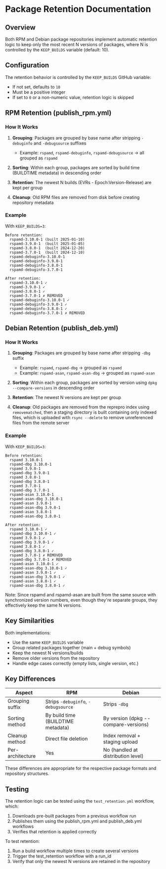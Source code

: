 # Package Retention Documentation

## Overview

Both RPM and Debian package repositories implement automatic retention logic to keep only the most recent N versions of packages, where N is controlled by the `KEEP_BUILDS` variable (default: 10).

## Configuration

The retention behavior is controlled by the `KEEP_BUILDS` GitHub variable:
- If not set, defaults to `10`
- Must be a positive integer
- If set to `0` or a non-numeric value, retention logic is skipped

## RPM Retention (publish_rpm.yml)

### How It Works

1. **Grouping**: Packages are grouped by base name after stripping `-debuginfo` and `-debugsource` suffixes
   - Example: `rspamd`, `rspamd-debuginfo`, `rspamd-debugsource` → all grouped as `rspamd`

2. **Sorting**: Within each group, packages are sorted by build time (BUILDTIME metadata) in descending order

3. **Retention**: The newest N builds (EVRs - Epoch:Version-Release) are kept per group

4. **Cleanup**: Old RPM files are removed from disk before creating repository metadata

### Example

With `KEEP_BUILDS=3`:
```
Before retention:
  rspamd-3.10.0-1 (built 2025-01-10)
  rspamd-3.9.0-1  (built 2025-01-05)
  rspamd-3.8.0-1  (built 2024-12-20)
  rspamd-3.7.0-1  (built 2024-12-10)
  rspamd-debuginfo-3.10.0-1
  rspamd-debuginfo-3.9.0-1
  rspamd-debuginfo-3.8.0-1
  rspamd-debuginfo-3.7.0-1

After retention:
  rspamd-3.10.0-1 ✓
  rspamd-3.9.0-1 ✓
  rspamd-3.8.0-1 ✓
  rspamd-3.7.0-1 ✗ REMOVED
  rspamd-debuginfo-3.10.0-1 ✓
  rspamd-debuginfo-3.9.0-1 ✓
  rspamd-debuginfo-3.8.0-1 ✓
  rspamd-debuginfo-3.7.0-1 ✗ REMOVED
```

## Debian Retention (publish_deb.yml)

### How It Works

1. **Grouping**: Packages are grouped by base name after stripping `-dbg` suffix
   - Example: `rspamd`, `rspamd-dbg` → grouped as `rspamd`
   - Example: `rspamd-asan`, `rspamd-asan-dbg` → grouped as `rspamd-asan`

2. **Sorting**: Within each group, packages are sorted by version using `dpkg --compare-versions` in descending order

3. **Retention**: The newest N versions are kept per group

4. **Cleanup**: Old packages are removed from the reprepro index using `removematched`, then a staging directory is built containing only indexed files, which is uploaded with `rsync --delete` to remove unreferenced files from the remote server

### Example

With `KEEP_BUILDS=3`:
```
Before retention:
  rspamd 3.10.0-1
  rspamd-dbg 3.10.0-1
  rspamd 3.9.0-1
  rspamd-dbg 3.9.0-1
  rspamd 3.8.0-1
  rspamd-dbg 3.8.0-1
  rspamd 3.7.0-1
  rspamd-dbg 3.7.0-1
  rspamd-asan 3.10.0-1
  rspamd-asan-dbg 3.10.0-1
  rspamd-asan 3.9.0-1
  rspamd-asan-dbg 3.9.0-1
  rspamd-asan 3.8.0-1
  rspamd-asan-dbg 3.8.0-1

After retention:
  rspamd 3.10.0-1 ✓
  rspamd-dbg 3.10.0-1 ✓
  rspamd 3.9.0-1 ✓
  rspamd-dbg 3.9.0-1 ✓
  rspamd 3.8.0-1 ✓
  rspamd-dbg 3.8.0-1 ✓
  rspamd 3.7.0-1 ✗ REMOVED
  rspamd-dbg 3.7.0-1 ✗ REMOVED
  rspamd-asan 3.10.0-1 ✓
  rspamd-asan-dbg 3.10.0-1 ✓
  rspamd-asan 3.9.0-1 ✓
  rspamd-asan-dbg 3.9.0-1 ✓
  rspamd-asan 3.8.0-1 ✓
  rspamd-asan-dbg 3.8.0-1 ✓
```

Note: Since rspamd and rspamd-asan are built from the same source with synchronized version numbers, even though they're separate groups, they effectively keep the same N versions.

## Key Similarities

Both implementations:
- Use the same `KEEP_BUILDS` variable
- Group related packages together (main + debug symbols)
- Keep the newest N versions/builds
- Remove older versions from the repository
- Handle edge cases correctly (empty lists, single version, etc.)

## Key Differences

| Aspect | RPM | Debian |
|--------|-----|--------|
| Grouping suffix | Strips `-debuginfo`, `-debugsource` | Strips `-dbg` |
| Sorting method | By build time (BUILDTIME metadata) | By version (dpkg --compare-versions) |
| Cleanup method | Direct file deletion | Index removal + staging upload |
| Per-architecture | Yes | No (handled at distribution level) |

These differences are appropriate for the respective package formats and repository structures.

## Testing

The retention logic can be tested using the `test_retention.yml` workflow, which:
1. Downloads pre-built packages from a previous workflow run
2. Publishes them using the publish_rpm.yml and publish_deb.yml workflows
3. Verifies that retention is applied correctly

To test retention:
1. Run a build workflow multiple times to create several versions
2. Trigger the test_retention workflow with a run_id
3. Verify that only the newest N versions are retained in the repository
